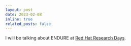 ```yaml
---
layout: post
date: 2023-02-08
inline: true
related_posts: false
---
```


I will be talking about ENDURE at [Red Hat Research Days](https://research.redhat.com/events/red-hat-research-days-talk-endure-a-robust-tuning-paradigm-for-lsm-trees-under-workload-uncertainty/).
